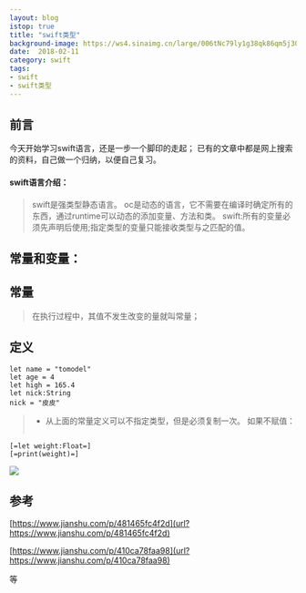 ```yaml
---
layout: blog
istop: true
title: "swift类型"
background-image: https://ws4.sinaimg.cn/large/006tNc79ly1g38qk86qm5j30ni0q875t.jpg
date:  2018-02-11
category: swift
tags:
- swift
- swift类型
---
```


## 前言
 
今天开始学习swift语言，还是一步一个脚印的走起；
已有的文章中都是网上搜索的资料，自己做一个归纳，以便自己复习。

#### swift语言介绍：
>swift是强类型静态语言。
oc是动态的语言，它不需要在编译时确定所有的东西，通过runtime可以动态的添加变量、方法和类。
swift:所有的变量必须先声明后使用;指定类型的变量只能接收类型与之匹配的值。

## 常量和变量：

## 常量

>在执行过程中，其值不发生改变的量就叫常量；

## 定义
```
let name = "tomodel"
let age = 4
let high = 165.4
let nick:String
nick = "皮皮"
```
>* 从上面的常量定义可以不指定类型，但是必须复制一次。
如果不赋值：
>```
```
[=let weight:Float=]
[=print(weight)=]
```
![](https://tva1.sinaimg.cn/large/006y8mN6gy1g87d4xwmelj312i02o0t5.jpg)




## 参考
[https://www.jianshu.com/p/481465fc4f2d](url?https://www.jianshu.com/p/481465fc4f2d)

[https://www.jianshu.com/p/410ca78faa98](url?https://www.jianshu.com/p/410ca78faa98)

等


